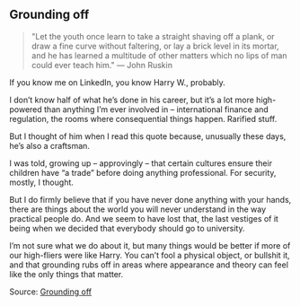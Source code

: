 ## Grounding off

> "Let the youth once learn to take a straight shaving off a plank, or draw a fine curve without faltering, or lay a brick level in its mortar, and he has learned a multitude of other matters which no lips of man could ever teach him." — John Ruskin

If you know me on LinkedIn, you know Harry W., probably.

I don’t know half of what he’s done in his career, but it’s a lot more high-powered than anything I’m ever involved in – international finance and regulation, the rooms where consequential things happen. Rarified stuff.

But I thought of him when I read this quote because, unusually these days, he’s also a craftsman.

I was told, growing up – approvingly – that certain cultures ensure their children have “a trade” before doing anything professional. For security, mostly, I thought.

But I do firmly believe that if you have never done anything with your hands, there are things about the world you will never understand in the way practical people do. And we seem to have lost that, the last vestiges of it being when we decided that everybody should go to university.

I’m not sure what we do about it, but many things would be better if more of our high-fliers were like Harry. You can’t fool a physical object, or bullshit it, and that grounding rubs off in areas where appearance and theory can feel like the only things that matter.

Source: [Grounding off](https://www.linkedin.com/posts/daryl-hewison_let-the-youth-once-learn-to-take-a-straight-activity-7193865150364307457-6Zc-?utm_source=share&utm_medium=member_desktop)
